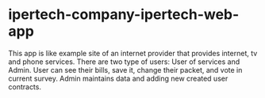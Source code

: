 # ipertech-company-ipertech-web-app
This app is like example site of an internet provider that provides internet, tv and phone services.
There are two type of  users: User of services and Admin.
User can see their bills, save it, change their packet, and vote in current survey.
Admin maintains data and adding new created user contracts.

